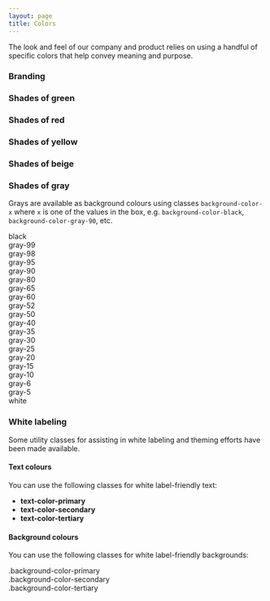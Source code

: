 ```yaml
---
layout: page
title: Colors
---
```


The look and feel of our company and product relies on using a handful of specific colors that help convey meaning and purpose.

### Branding

<div class="swatch swatch-green"></div>
<div class="swatch swatch-red"></div>
<div class="swatch swatch-yellow"></div>

### Shades of green
<div class="swatch swatch-green-80"></div>
<div class="swatch swatch-green"></div>
<div class="swatch swatch-green-transparent"></div>

### Shades of red

<div class="swatch swatch-red"></div>
<div class="swatch swatch-crusta"></div>
<div class="swatch swatch-red-transparent"></div>

### Shades of yellow

<div class="swatch swatch-yellow"></div>
<div class="swatch swatch-translucent-yellow"></div>
<div class="swatch swatch-faded-yellow"></div>

### Shades of beige

<div class="swatch swatch-dark-beige"></div>
<div class="swatch swatch-brown-5"></div>
<div class="swatch swatch-light-beige"></div>

### Shades of gray

Grays are available as background colours using classes `background-color-x` where `x` is one of the values in the box, e.g. `background-color-black`, `background-color-gray-90`, etc.

<div class="swatch background-color-black text-white">black</div>
<div class="swatch background-color-gray-99 text-white">gray-99</div>
<div class="swatch background-color-gray-98 text-white">gray-98</div>
<div class="swatch background-color-gray-95 text-white">gray-95</div>
<div class="swatch background-color-gray-90 text-white">gray-90</div>
<div class="swatch background-color-gray-80 text-white">gray-80</div>
<div class="swatch background-color-gray-65 text-white">gray-65</div>
<div class="swatch background-color-gray-60">gray-60</div>
<div class="swatch background-color-gray-52">gray-52</div>
<div class="swatch background-color-gray-50">gray-50</div>
<div class="swatch background-color-gray-40">gray-40</div>
<div class="swatch background-color-gray-35">gray-35</div>
<div class="swatch background-color-gray-30">gray-30</div>
<div class="swatch background-color-gray-25">gray-25</div>
<div class="swatch background-color-gray-20">gray-20</div>
<div class="swatch background-color-gray-15">gray-15</div>
<div class="swatch background-color-gray-10">gray-10</div>
<div class="swatch background-color-gray-6">gray-6</div>
<div class="swatch background-color-gray-5">gray-5</div>
<div class="swatch background-color-white">white</div>

### White labeling

Some utility classes for assisting in white labeling and theming efforts have been made available.

#### Text colours

You can use the following classes for white label-friendly text:

- <span class="text-color-primary">**text-color-primary**</span>
- <span class="text-color-secondary">**text-color-secondary**</span>
- <span class="text-color-tertiary">**text-color-tertiary**</span>

#### Background colours

You can use the following classes for white label-friendly backgrounds:

<div class="button text-white background-color-primary">.background-color-primary</div>
<div class="button text-white background-color-secondary">.background-color-secondary</div>
<div class="button text-white background-color-tertiary">.background-color-tertiary</div>
